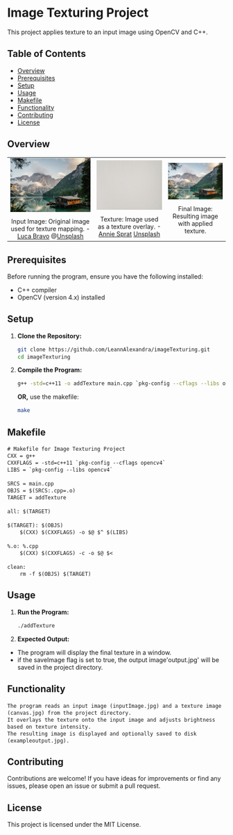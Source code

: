 # Image Texturing Project

This project applies texture to an input image using OpenCV and C++.

## Table of Contents

- [Overview](#overview)
- [Prerequisites](#prerequisites)
- [Setup](#setup)
- [Usage](#usage)
- [Makefile](#makefile)
- [Functionality](#functionality)
- [Contributing](#contributing)
- [License](#license)

## Overview

<table align="center">
  <tr>
    <td align="center">
      <img src="https://github.com/LeannAlexandra/imageTexturing/blob/main/inputImage.jpg?raw=true" alt="Input Image" style="max-width: 100%; max-height: 200px; margin-bottom: 10px;">
      <br>
      <figcaption>Input Image: Original image used for texture mapping. - <a href="https://unsplash.com/@lucabravo">Luca Bravo</a> @<a href="https://unsplash.com/photos/brown-house-near-body-of-water-zAjdgNXsMeg">Unsplash</a></figcaption>
    </td>
    <td align="center">
      <img src="https://github.com/LeannAlexandra/imageTexturing/blob/main/canvas.jpg?raw=true" alt="Texture" style="max-width: 100%; max-height: 200px; margin-bottom: 10px;">
      <br>
      <figcaption>Texture: Image used as a texture overlay. -<a href="https://unsplash.com/@anniespratt">Annie Sprat</a> <a href="https://unsplash.com/photos/white-textile-with-black-line-xz485Eku8O4">Unsplash</a></figcaption>
    </td>
    <td align="center">
      <img src="https://github.com/LeannAlexandra/imageTexturing/blob/main/exampleoutput.jpg?raw=true" alt="Final Image" style="max-width: 100%; max-height: 200px; margin-bottom: 10px;">
      <br>
      <figcaption>Final Image: Resulting image with applied texture.</figcaption>
    </td>
  </tr>
</table>


## Prerequisites

Before running the program, ensure you have the following installed:

- C++ compiler
- OpenCV (version 4.x) installed

## Setup

1. **Clone the Repository:**
   ```bash
   git clone https://github.com/LeannAlexandra/imageTexturing.git
   cd imageTexturing
2. **Compile the Program:**
    ```bash
    g++ -std=c++11 -o addTexture main.cpp `pkg-config --cflags --libs opencv4`
    ```
    **OR,** 
    use the makefile: 
    ```bash
    make
    ```

## Makefile
    # Makefile for Image Texturing Project
    CXX = g++
    CXXFLAGS = -std=c++11 `pkg-config --cflags opencv4`
    LIBS = `pkg-config --libs opencv4`

    SRCS = main.cpp
    OBJS = $(SRCS:.cpp=.o)
    TARGET = addTexture

    all: $(TARGET)

    $(TARGET): $(OBJS)
	    $(CXX) $(CXXFLAGS) -o $@ $^ $(LIBS)

    %.o: %.cpp
	    $(CXX) $(CXXFLAGS) -c -o $@ $<

    clean:
	    rm -f $(OBJS) $(TARGET)

## Usage 

1. **Run the Program:**
    ```bash
    ./addTexture
2. **Expected Output:**
- The program will display the final texture in a window.
- if the saveImage flag is set to true, the output image'output.jpg' will be saved in the project directory.

## Functionality

    The program reads an input image (inputImage.jpg) and a texture image (canvas.jpg) from the project directory.
    It overlays the texture onto the input image and adjusts brightness based on texture intensity.
    The resulting image is displayed and optionally saved to disk (exampleoutput.jpg).

## Contributing

Contributions are welcome! If you have ideas for improvements or find any issues, please open an issue or submit a pull request.

## License

This project is licensed under the MIT License.
